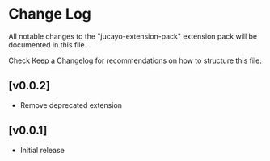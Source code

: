 # Change Log

All notable changes to the "jucayo-extension-pack" extension pack will be documented in this file.

Check [Keep a Changelog](http://keepachangelog.com/) for recommendations on how to structure this file.

## [v0.0.2]

- Remove deprecated extension

## [v0.0.1]

- Initial release
